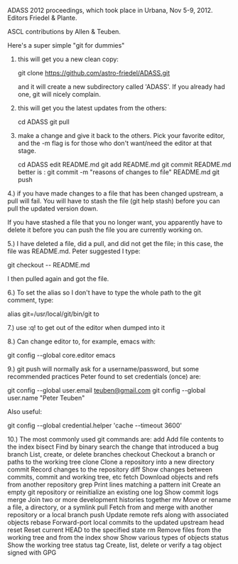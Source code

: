 ADASS 2012 proceedings, which took place in Urbana, Nov 5-9, 2012.
Editors Friedel & Plante.

ASCL contributions by Allen & Teuben.


Here's a super simple "git for dummies"

1) this will get you a new clean copy:

   git clone https://github.com/astro-friedel/ADASS.git

   and it will create a new subdirectory called 'ADASS'. If 
   you already had one, git will nicely complain.

2) this will get you the latest updates from the others:


   cd ADASS
   git pull

3) make a change and give it back to the others.   Pick your favorite editor,
   and the -m flag is for those who don't want/need the editor at that stage.

   cd ADASS
   edit README.md
   git add README.md
   git commit README.md
	better is :   git commit -m "reasons of changes to file"  README.md
   git push


4.) if you have made changes to a file that has been changed upstream, a pull will fail. You will have to stash the file (git help stash) before you can pull the updated version down. 

If you have stashed a file that you no longer want, you apparently have to delete it before you can push the file you are currently working on. 

5.) I have deleted a file, did a pull, and did not get the file; in this case, the file was README.md. Peter suggested I type:

   git checkout -- README.md 
   
I then pulled again and got the file. 

6.) To set the alias so I don't have to type the whole path to the git comment, type:

   alias git=/usr/local/git/bin/git to 

7.) use :q! to get out of the editor when dumped into it

8.) Can change editor to, for example, emacs with: 

   git config --global core.editor emacs

9.) git push will normally ask for a username/password, but some recommended practices Peter found to set credentials (once) are:

   git config --global user.email teuben@gmail.com
   git config --global user.name "Peter Teuben"

   Also useful: 
   
   git config --global credential.helper 'cache --timeout 3600'

10.) The most commonly used git commands are:
   add		Add file contents to the index
   bisect		Find by binary search the change that introduced a bug
   branch     	List, create, or delete branches
   checkout	Checkout a branch or paths to the working tree
   clone      	Clone a repository into a new directory
   commit     	Record changes to the repository
   diff       		Show changes between commits, commit and working tree, etc
   fetch      		Download objects and refs from another repository
   grep       		Print lines matching a pattern
   init       		Create an empty git repository or reinitialize an existing one
   log        		Show commit logs
   merge      	Join two or more development histories together
   mv         		Move or rename a file, a directory, or a symlink
   pull       		Fetch from and merge with another repository or a local branch
   push       	Update remote refs along with associated objects
   rebase     	Forward-port local commits to the updated upstream head
   reset      		Reset current HEAD to the specified state
   rm         		Remove files from the working tree and from the index
   show      		Show various types of objects
   status     		Show the working tree status
   tag        		Create, list, delete or verify a tag object signed with GPG

   


   